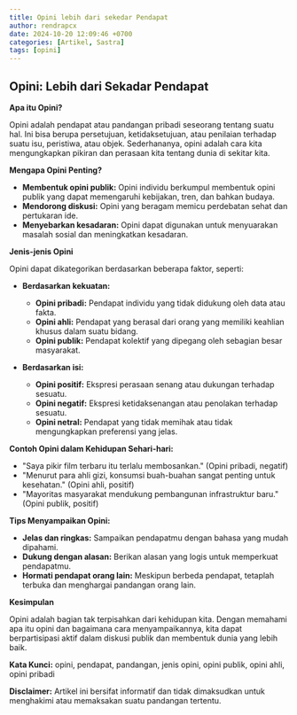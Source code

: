 ```yaml
---
title: Opini lebih dari sekedar Pendapat
author: rendrapcx
date: 2024-10-20 12:09:46 +0700
categories: [Artikel, Sastra]
tags: [opini]
---
```



## Opini: Lebih dari Sekadar Pendapat

**Apa itu Opini?**

Opini adalah pendapat atau pandangan pribadi seseorang tentang suatu hal. Ini bisa berupa persetujuan, ketidaksetujuan, atau penilaian terhadap suatu isu, peristiwa, atau objek. Sederhananya, opini adalah cara kita mengungkapkan pikiran dan perasaan kita tentang dunia di sekitar kita.

**Mengapa Opini Penting?**

* **Membentuk opini publik:** Opini individu berkumpul membentuk opini publik yang dapat memengaruhi kebijakan, tren, dan bahkan budaya.
* **Mendorong diskusi:** Opini yang beragam memicu perdebatan sehat dan pertukaran ide.
* **Menyebarkan kesadaran:** Opini dapat digunakan untuk menyuarakan masalah sosial dan meningkatkan kesadaran.

**Jenis-jenis Opini**

Opini dapat dikategorikan berdasarkan beberapa faktor, seperti:

* **Berdasarkan kekuatan:**
    * **Opini pribadi:** Pendapat individu yang tidak didukung oleh data atau fakta.
    * **Opini ahli:** Pendapat yang berasal dari orang yang memiliki keahlian khusus dalam suatu bidang.
    * **Opini publik:** Pendapat kolektif yang dipegang oleh sebagian besar masyarakat.

* **Berdasarkan isi:**
    * **Opini positif:** Ekspresi perasaan senang atau dukungan terhadap sesuatu.
    * **Opini negatif:** Ekspresi ketidaksenangan atau penolakan terhadap sesuatu.
    * **Opini netral:** Pendapat yang tidak memihak atau tidak mengungkapkan preferensi yang jelas.

**Contoh Opini dalam Kehidupan Sehari-hari:**

* "Saya pikir film terbaru itu terlalu membosankan." (Opini pribadi, negatif)
* "Menurut para ahli gizi, konsumsi buah-buahan sangat penting untuk kesehatan." (Opini ahli, positif)
* "Mayoritas masyarakat mendukung pembangunan infrastruktur baru." (Opini publik, positif)

**Tips Menyampaikan Opini:**

* **Jelas dan ringkas:** Sampaikan pendapatmu dengan bahasa yang mudah dipahami.
* **Dukung dengan alasan:** Berikan alasan yang logis untuk memperkuat pendapatmu.
* **Hormati pendapat orang lain:** Meskipun berbeda pendapat, tetaplah terbuka dan menghargai pandangan orang lain.

**Kesimpulan**

Opini adalah bagian tak terpisahkan dari kehidupan kita. Dengan memahami apa itu opini dan bagaimana cara menyampaikannya, kita dapat berpartisipasi aktif dalam diskusi publik dan membentuk dunia yang lebih baik.

**Kata Kunci:** opini, pendapat, pandangan, jenis opini, opini publik, opini ahli, opini pribadi

**Disclaimer:** Artikel ini bersifat informatif dan tidak dimaksudkan untuk menghakimi atau memaksakan suatu pandangan tertentu.
